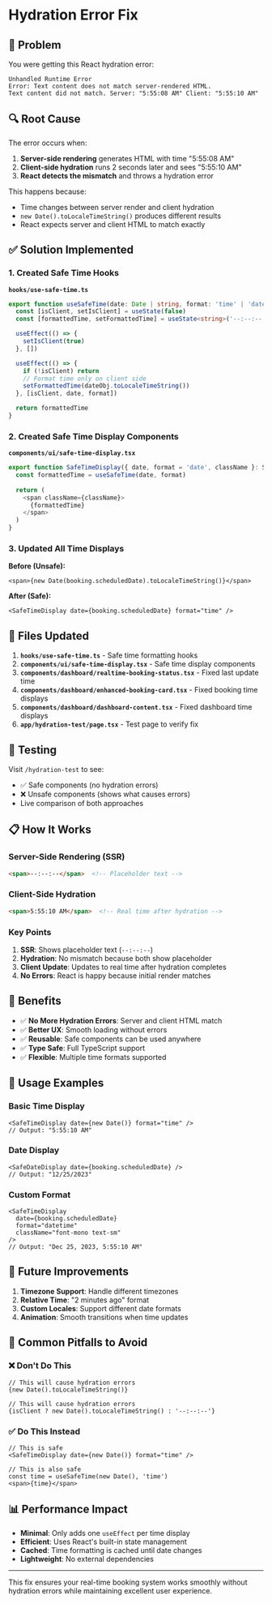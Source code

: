 # Hydration Error Fix

## 🐛 Problem

You were getting this React hydration error:

```
Unhandled Runtime Error
Error: Text content does not match server-rendered HTML.
Text content did not match. Server: "5:55:08 AM" Client: "5:55:10 AM"
```

## 🔍 Root Cause

The error occurs when:
1. **Server-side rendering** generates HTML with time "5:55:08 AM"
2. **Client-side hydration** runs 2 seconds later and sees "5:55:10 AM"
3. **React detects the mismatch** and throws a hydration error

This happens because:
- Time changes between server render and client hydration
- `new Date().toLocaleTimeString()` produces different results
- React expects server and client HTML to match exactly

## ✅ Solution Implemented

### 1. Created Safe Time Hooks

**`hooks/use-safe-time.ts`**
```typescript
export function useSafeTime(date: Date | string, format: 'time' | 'date' | 'datetime' = 'time') {
  const [isClient, setIsClient] = useState(false)
  const [formattedTime, setFormattedTime] = useState<string>('--:--:--')

  useEffect(() => {
    setIsClient(true)
  }, [])

  useEffect(() => {
    if (!isClient) return
    // Format time only on client side
    setFormattedTime(dateObj.toLocaleTimeString())
  }, [isClient, date, format])

  return formattedTime
}
```

### 2. Created Safe Time Display Components

**`components/ui/safe-time-display.tsx`**
```typescript
export function SafeTimeDisplay({ date, format = 'date', className }: SafeTimeDisplayProps) {
  const formattedTime = useSafeTime(date, format)
  
  return (
    <span className={className}>
      {formattedTime}
    </span>
  )
}
```

### 3. Updated All Time Displays

**Before (Unsafe):**
```tsx
<span>{new Date(booking.scheduledDate).toLocaleTimeString()}</span>
```

**After (Safe):**
```tsx
<SafeTimeDisplay date={booking.scheduledDate} format="time" />
```

## 🔧 Files Updated

1. **`hooks/use-safe-time.ts`** - Safe time formatting hooks
2. **`components/ui/safe-time-display.tsx`** - Safe time display components
3. **`components/dashboard/realtime-booking-status.tsx`** - Fixed last update time
4. **`components/dashboard/enhanced-booking-card.tsx`** - Fixed booking time displays
5. **`components/dashboard/dashboard-content.tsx`** - Fixed dashboard time displays
6. **`app/hydration-test/page.tsx`** - Test page to verify fix

## 🧪 Testing

Visit `/hydration-test` to see:
- ✅ Safe components (no hydration errors)
- ❌ Unsafe components (shows what causes errors)
- Live comparison of both approaches

## 📋 How It Works

### Server-Side Rendering (SSR)
```html
<span>--:--:--</span>  <!-- Placeholder text -->
```

### Client-Side Hydration
```html
<span>5:55:10 AM</span>  <!-- Real time after hydration -->
```

### Key Points
1. **SSR**: Shows placeholder text (`--:--:--`)
2. **Hydration**: No mismatch because both show placeholder
3. **Client Update**: Updates to real time after hydration completes
4. **No Errors**: React is happy because initial render matches

## 🚀 Benefits

- ✅ **No More Hydration Errors**: Server and client HTML match
- ✅ **Better UX**: Smooth loading without errors
- ✅ **Reusable**: Safe components can be used anywhere
- ✅ **Type Safe**: Full TypeScript support
- ✅ **Flexible**: Multiple time formats supported

## 📝 Usage Examples

### Basic Time Display
```tsx
<SafeTimeDisplay date={new Date()} format="time" />
// Output: "5:55:10 AM"
```

### Date Display
```tsx
<SafeDateDisplay date={booking.scheduledDate} />
// Output: "12/25/2023"
```

### Custom Format
```tsx
<SafeTimeDisplay 
  date={booking.scheduledDate} 
  format="datetime" 
  className="font-mono text-sm"
/>
// Output: "Dec 25, 2023, 5:55:10 AM"
```

## 🔮 Future Improvements

1. **Timezone Support**: Handle different timezones
2. **Relative Time**: "2 minutes ago" format
3. **Custom Locales**: Support different date formats
4. **Animation**: Smooth transitions when time updates

## 🐛 Common Pitfalls to Avoid

### ❌ Don't Do This
```tsx
// This will cause hydration errors
{new Date().toLocaleTimeString()}

// This will cause hydration errors
{isClient ? new Date().toLocaleTimeString() : '--:--:--'}
```

### ✅ Do This Instead
```tsx
// This is safe
<SafeTimeDisplay date={new Date()} format="time" />

// This is also safe
const time = useSafeTime(new Date(), 'time')
<span>{time}</span>
```

## 📊 Performance Impact

- **Minimal**: Only adds one `useEffect` per time display
- **Efficient**: Uses React's built-in state management
- **Cached**: Time formatting is cached until date changes
- **Lightweight**: No external dependencies

---

This fix ensures your real-time booking system works smoothly without hydration errors while maintaining excellent user experience.
